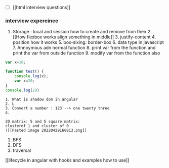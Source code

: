 

- [ ] [[html interview questions]]


### interview expereince 
1. Storage : local and session how to create and remove from their
	2. [[How flexbox works align something in middle]]
	3. justify-content
	4. position how it works
	5. box-sixing: border-box 
	6. data type in javascript
	7. Annoymous adn normal function
	8. print var from the function and print the var from outside function
	9. modify var from the function also
```javascript
var x=10;

function test() {
	console.log(x);
	var x=20;
}
console.log(20)
```
	1. What is shadow dom in angular
	2. L
	3. Convert a number : 123 --> one twenty three
	4. 

	2D matrix: 5 and 5 square matrix:
	clusterof 1 and cluster of 0
	![[Pasted image 20220429160813.png]]
1. BFS
2. DFS
3. traversal

[[lifecycle in angular with hooks and examples how to use]]


